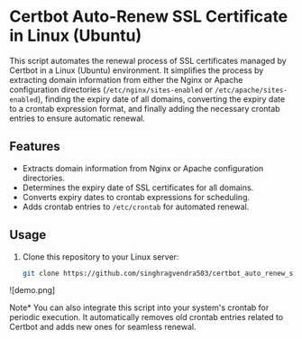 # Certbot Auto-Renew SSL Certificate in Linux (Ubuntu)

This script automates the renewal process of SSL certificates managed by Certbot in a Linux (Ubuntu) environment. It simplifies the process by extracting domain information from either the Nginx or Apache configuration directories (`/etc/nginx/sites-enabled` or `/etc/apache/sites-enabled`), finding the expiry date of all domains, converting the expiry date to a crontab expression format, and finally adding the necessary crontab entries to ensure automatic renewal.

## Features

- Extracts domain information from Nginx or Apache configuration directories.
- Determines the expiry date of SSL certificates for all domains.
- Converts expiry dates to crontab expressions for scheduling.
- Adds crontab entries to `/etc/crontab` for automated renewal.

## Usage

1. Clone this repository to your Linux server:

   ```bash
   git clone https://github.com/singhragvendra503/certbot_auto_renew_script.git
   
   
![demo.png]    
 
Note* You can also integrate this script into your system's crontab for periodic execution. It automatically removes old crontab entries related to Certbot and adds new ones for seamless renewal.
